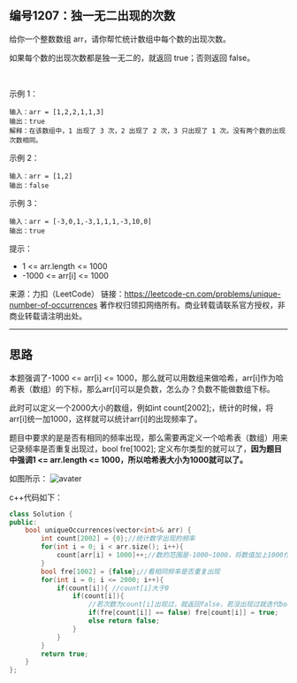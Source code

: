 ## 编号1207：独一无二出现的次数

给你一个整数数组 arr，请你帮忙统计数组中每个数的出现次数。

如果每个数的出现次数都是独一无二的，就返回 true；否则返回 false。

 

示例 1：
```
输入：arr = [1,2,2,1,1,3]
输出：true
解释：在该数组中，1 出现了 3 次，2 出现了 2 次，3 只出现了 1 次。没有两个数的出现次数相同。
```
示例 2：
```
输入：arr = [1,2]
输出：false
```
示例 3：
```
输入：arr = [-3,0,1,-3,1,1,1,-3,10,0]
输出：true 
```
提示：

* 1 <= arr.length <= 1000
* -1000 <= arr[i] <= 1000

来源：力扣（LeetCode）
链接：https://leetcode-cn.com/problems/unique-number-of-occurrences
著作权归领扣网络所有。商业转载请联系官方授权，非商业转载请注明出处。

---
## 思路

本题强调了-1000 <= arr[i] <= 1000，那么就可以用数组来做哈希，arr[i]作为哈希表（数组）的下标，那么arr[i]可以是负数，怎么办？负数不能做数组下标。

此时可以定义一个2000大小的数组，例如int count[2002];，统计的时候，将arr[i]统一加1000，这样就可以统计arr[i]的出现频率了。

题目中要求的是是否有相同的频率出现，那么需要再定义一个哈希表（数组）用来记录频率是否重复出现过，bool fre[1002]; 定义布尔类型的就可以了，**因为题目中强调1 <= arr.length <= 1000，所以哈希表大小为1000就可以了。**

如图所示：
![avater](https://camo.githubusercontent.com/a88e85abc1e5334eaac06bc00fd8790bf1aca3c466d0e5c5191cc8541174d56a/68747470733a2f2f636f64652d7468696e6b696e672e63646e2e626365626f732e636f6d2f706963732f313230372ee78bace4b880e697a0e4ba8ce79a84e587bae78eb0e6aca1e695b02e706e67)

c++代码如下：
```c++
class Solution {
public:
    bool uniqueOccurrences(vector<int>& arr) {
        int count[2002] = {0};//统计数字出现的频率
        for(int i = 0; i < arr.size(); i++){
            count[arr[i] + 1000]++;//数的范围是-1000~1000，将数值加上1000作为下标
        }
        bool fre[1002] = {false};//看相同频率是否重复出现
        for(int i = 0; i <= 2000; i++){
            if(count[i]){ //count[i]大于0
                if(count[i]){
                    //若次数为count[i]出现过，就返回false，若没出现过就迭代bool数组fre的值 
                    if(fre[count[i]] == false) fre[count[i]] = true;
                    else return false;
                }
            }
        }
        return true;
    }
};
```